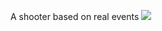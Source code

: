A shooter based on real events
<img src="https://www.bing.com/ck/a?!&&p=4220180c0c54f7f93108d51801dc31c9cfdf05148acad52fbee0874d5e187dfcJmltdHM9MTczODgwMDAwMA&ptn=3&ver=2&hsh=4&fclid=3ab9699d-2673-6b04-1dd7-7d6c27316adb&u=a1L2ltYWdlcy9zZWFyY2g_cT1naXRodWIlMjBwaG90byZGT1JNPUlRRlJCQSZpZD03OTdEMjBCN0Y3MUEyMUM0N0FFRjk3NTRDNzlDQ0FCNTY5MTIwRkJG&ntb=1"/>
